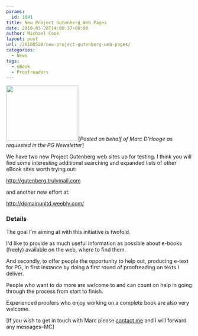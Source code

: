 ```yaml
---
params:
  id: 1041
title: New Project Gutenberg Web Pages
date: 2010-05-28T14:00:37+00:00
author: Michael Cook
layout: post
url: /20100528/new-project-gutenberg-web-pages/
categories:
  - News
tags:
  - eBook
  - Proofreaders
---
```

<img class="alignleft" title="Typewritter from new PG Website Project" src="/images/pg-newsite-typewriter.jpg" alt="" width="195" height="150" />[_Posted on behalf of Marc D'Hooge as requested in the PG Newsletter_]

We have two new Project Gutenberg web sites up for testing. I think you will find some interesting additional searching and expanded lists of other eBook sites worth trying out:

http://gutenberg.trulymail.com

and another new effort at:

http://domainunltd.weebly.com/

### Details

The goal I'm aiming at with this initiative is twofold.

I'd like to provide as much useful information as possible about e-books (freely) available on the web, where to find them.

And secondly, to offer people the opportunity to help out, producing e-text for PG, in first instance by doing a first round of proofreading on texts I deliver.

People who want to do more are welcome to and can count on help in going through the process from start to finish.

Experienced proofers who enjoy working on a complete book are also very welcome.

[If you wish to get in touch with Marc please [contact me](https://www.gutenbergnews.org/contact/ "Contact Form") and I will forward any messages–MC]

